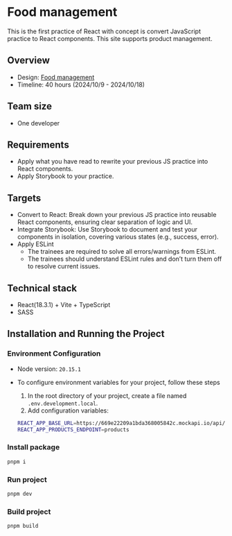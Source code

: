 # Food management

This is the first practice of React with concept is convert JavaScript practice to React components. This site supports product management.

## Overview

- Design: [Food management](https://www.figma.com/design/jxChNg9bwxv11ihSG9h28C/Foods-Mangement-(Copy)?node-id=512-5279&t=rCCA3PgjHdeiqfVL-0)
- Timeline: 40 hours (2024/10/9 - 2024/10/18)

## Team size

- One developer

## Requirements

- Apply what you have read to rewrite your previous JS practice into React components.
- Apply Storybook to your practice.

## Targets

- Convert to React: Break down your previous JS practice into reusable React components, ensuring clear separation of logic and UI.
- Integrate Storybook: Use Storybook to document and test your components in isolation, covering various states (e.g., success, error).
- Apply ESLint
  - The trainees are required to solve all errors/warnings from ESLint.
  - The trainees should understand ESLint rules and don’t turn them off to resolve current issues.

## Technical stack

- React(18.3.1) + Vite + TypeScript
- SASS

## Installation and Running the Project

### Environment Configuration

- Node version: `20.15.1`

- To configure environment variables for your project, follow these steps

  1. In the root directory of your project, create a file named `.env.development.local`.
  2. Add configuration variables:

    ```bash
    REACT_APP_BASE_URL=https://669e22209a1bda368005842c.mockapi.io/api/v1/
    REACT_APP_PRODUCTS_ENDPOINT=products
    ```

### Install package

```bash
pnpm i
```

### Run project

```bash
pnpm dev
```

### Build project

```bash
pnpm build
```
